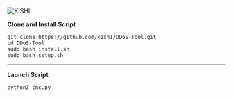 <img src="https://github.com/k1sh1/DDoS-Test/blob/main/Screenshot/KISHI.png" alt="KISHI" />
</a>

**Clone and Install Script**

```console
git clone https://github.com/k1sh1/DDoS-Tool.git
cd DDoS-Tool
sudo bash install.sh
sudo bash setup.sh
```

---

**Launch Script**

```console
python3 cnc.py
```
